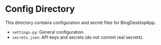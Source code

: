 # Config Directory

This directory contains configuration and secret files for BlogDesktopApp.
- `settings.py`: General configuration.
- `secrets.json`: API keys and secrets (do not commit real secrets).
